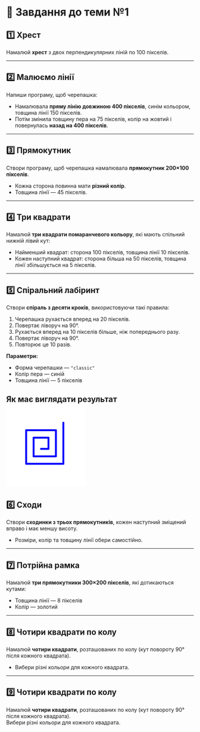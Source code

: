 # 🐢 Завдання до теми №1

## 1️⃣ Хрест
Намалюй **хрест** з двох перпендикулярних ліній по 100 пікселів.

--- 

##  2️⃣ Малюємо лінії
Напиши програму, щоб черепашка:
- Намалювала **пряму лінію довжиною 400 пікселів**, синім кольором, товщина лінії 150 пікселів.
- Потім змінила товщину пера на 75 пікселів, колір на жовтий і повернулась **назад на 400 пікселів**.

---

## 3️⃣ Прямокутник
Створи програму, щоб черепашка намалювала **прямокутник 200×100 пікселів**.  
- Кожна сторона повинна мати **різний колір**.  
- Товщина лінії — 45 пікселів.

---

## 4️⃣ Три квадрати
Намалюй **три квадрати помаранчевого кольору**, які мають спільний нижній лівий кут:  
- Найменший квадрат: сторона 100 пікселів, товщина лінії 10 пікселів.  
- Кожен наступний квадрат: сторона більша на 50 пікселів, товщина лінії збільшується на 5 пікселів.

---

## 5️⃣ Спіральний лабіринт
Створи **спіраль з десяти кроків**, використовуючи такі правила:  
1. Черепашка рухається вперед на 20 пікселів.  
2. Повертає ліворуч на 90°.  
3. Рухається вперед на 10 пікселів більше, ніж попереднього разу.  
4. Повертає ліворуч на 90°.  
5. Повторює це 10 разів.

**Параметри:**  
- Форма черепашки — `"classic"`  
- Колір пера — синій  
- Товщина лінії — 5 пікселів

**Як має виглядати результат**  
![Результат завдання 1](image_task_1-2/task_1-2_5.png)
---

## 6️⃣ Сходи
Створи **сходинки з трьох прямокутників**, кожен наступний зміщений вправо і має меншу висоту.  
- Розміри, колір та товщину лінії обери самостійно.

---

## 7️⃣ Потрійна рамка
Намалюй **три прямокутники 300×200 пікселів**, які дотикаються кутами:  
- Товщина лінії — 8 пікселів  
- Колір — золотий

---
## 8️⃣ Чотири квадрати по колу
Намалюй **чотири квадрати**, розташованих по колу (кут повороту 90° після кожного квадрата).  
- Вибери різні кольори для кожного квадрата.

---

## 9️⃣ Чотири квадрати по колу
Намалюй **чотири квадрати**, розташованих по колу (кут повороту 90° після кожного квадрата).  
Вибери різні кольори для кожного квадрата.




